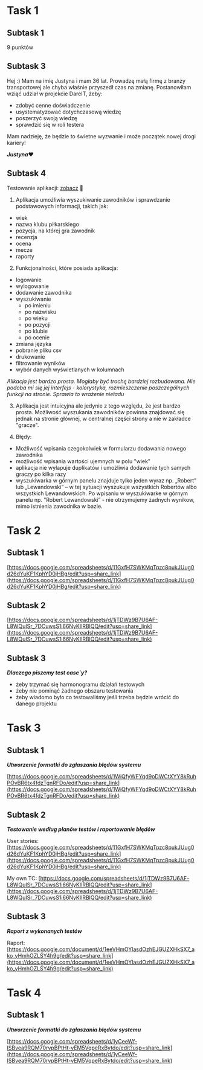 # Task 1
## Subtask 1
9 punktów
## Subtask 3
Hej :) Mam na imię Justyna i mam 36 lat. Prowadzę małą firmę z branży transportowej ale chyba właśnie przyszedł czas na zmianę. 
Postanowiłam wziąć udział w projekcie DareIT, żeby:
* zdobyć cenne doświadczenie
* usystematyzować dotychczasową wiedzę
* poszerzyć swoją wiedzę
* sprawdzić się w roli testera

Mam nadzieję, że będzie to świetne wyzwanie i może początek nowej drogi kariery!

**_Justyna_**:heart:
## Subtask 4
Testowanie aplikacji: [zobacz](https://scouts-test.futbolkolektyw.pl/players?start=1&query=lewy) :slightly_smiling_face:

1. Aplikacja umożliwia wyszukiwanie zawodników i sprawdzanie podstawowych informacji, takich jak:
* wiek
* nazwa klubu piłkarskiego
* pozycja, na której gra zawodnik
* recenzja
* ocena
* mecze
* raporty

2. Funkcjonalności, które posiada aplikacja:
* logowanie
* wylogowanie
* dodawanie zawodnika
* wyszukiwanie
  *  po imieniu
  *  po nazwisku
  *  po wieku
  *  po pozycji
  *  po klubie
  *  po ocenie
* zmiana języka 
* pobranie pliku csv
* drukowanie
* filtrowanie wyników
* wybór danych wyświetlanych w kolumnach

_Alikacja jest bardzo prosta. Mogłaby być trochę bardziej rozbudowana. Nie podoba mi się jej interfejs - kolorystyka, rozmieszczenie poszczególnych funkcji na stronie. Sprawia to wrażenie nieładu_

3. Aplikacja jest intuicyjna ale jedynie z tego względu, że jest bardzo prosta. Możliwość wyszukania zawodników powinna znajdować się jednak na stronie głównej, w centralnej części strony a nie w zakładce "gracze".

4. Błędy:
* Możliwość wpisania czegokolwiek w formularzu dodawania nowego zawodnika
* możliwość wpisania wartości ujemnych w polu "wiek"
* aplikacja nie wyłapuje duplikatów i umożliwia dodawanie tych samych graczy po kilka razy
* wyszukiwarka w górnym panelu znajduje tylko jeden wyraz np. „Robert” lub „Lewandowski” – w tej sytuacji wyszukuje wszystkich Robertów albo wszystkich Lewandowskich. Po wpisaniu w wyszukiwarke w górnym panelu np. "Robert Lewandowski” - nie otrzymujemy żadnych wynikow, mimo istnienia zawodnika w bazie.
# Task 2
## Subtask 1

[https://docs.google.com/spreadsheets/d/11GxfH7SWKMqTpzc8pukJUug0d26dYuKF1KphYD0jHBg/edit?usp=share_link](https://docs.google.com/spreadsheets/d/11GxfH7SWKMqTpzc8pukJUug0d26dYuKF1KphYD0jHBg/edit?usp=share_link)

## Subtask 2

[https://docs.google.com/spreadsheets/d/1jTDWz9B7U6AF-L8WQuISr_7DCuwsS1i66NyKIlRBlQQ/edit?usp=share_link](https://docs.google.com/spreadsheets/d/1jTDWz9B7U6AF-L8WQuISr_7DCuwsS1i66NyKIlRBlQQ/edit?usp=share_link)

## Subtask 3
**_Dlaczego piszemy test case`y?_**

* żeby trzymać się harmonogramu działań testowych
* żeby nie pominąć żadnego obszaru testowania
* żeby wiadomo było co testowaliśmy jeśli trzeba będzie wrócić do danego projektu

# Task 3
## Subtask 1
**_Utworzenie formatki do zgłaszania błędów systemu_**

[https://docs.google.com/spreadsheets/d/1WiQfyWFYqd9oDWCtXYY8kRuhPOvBR6tx4fdzTgnRFDo/edit?usp=share_link](https://docs.google.com/spreadsheets/d/1WiQfyWFYqd9oDWCtXYY8kRuhPOvBR6tx4fdzTgnRFDo/edit?usp=share_link)

## Subtask 2
**_Testowanie według planów testów i raportowanie błędów_**

User stories: [https://docs.google.com/spreadsheets/d/11GxfH7SWKMqTpzc8pukJUug0d26dYuKF1KphYD0jHBg/edit?usp=share_link](https://docs.google.com/spreadsheets/d/11GxfH7SWKMqTpzc8pukJUug0d26dYuKF1KphYD0jHBg/edit?usp=share_link)

My own TC: [https://docs.google.com/spreadsheets/d/1jTDWz9B7U6AF-L8WQuISr_7DCuwsS1i66NyKIlRBlQQ/edit?usp=share_link](https://docs.google.com/spreadsheets/d/1jTDWz9B7U6AF-L8WQuISr_7DCuwsS1i66NyKIlRBlQQ/edit?usp=share_link)

## Subtask 3
**_Raport z wykonanych testów_**

Raport: [https://docs.google.com/document/d/1eeVHmOYlasdOzhEJGUZXHkSX7_ako_yHmhOZLSY4h9g/edit?usp=share_link](https://docs.google.com/document/d/1eeVHmOYlasdOzhEJGUZXHkSX7_ako_yHmhOZLSY4h9g/edit?usp=share_link)

# Task 4
## Subtask 1
**_Utworzenie formatki do zgłaszania błędów systemu_**

[https://docs.google.com/spreadsheets/d/1yCeeWf-ISBvea9RQM70rvpBPtHt-vEM5VqpeRxBytdo/edit?usp=share_link](https://docs.google.com/spreadsheets/d/1yCeeWf-ISBvea9RQM70rvpBPtHt-vEM5VqpeRxBytdo/edit?usp=share_link)

